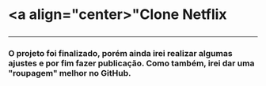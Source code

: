 # <a align="center>"Clone Netflix</p>
---

### O projeto foi finalizado, porém ainda irei realizar algumas ajustes e por fim fazer publicação. Como também, irei dar uma "roupagem" melhor no GitHub.

